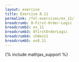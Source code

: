 ```yaml
---
layout: exercise
title: Exercise 8.11
permalink: /fol-exercises/ex_11/
breadcrumb: 8-First-Order-Logic
breadcrumb2: ex_11
breadcrumb3: 8firstOrderLogic
breadcrumb4: ch8ex11
breadcrumb5: ex8.11
---
```


{% include mathjax_support %}


